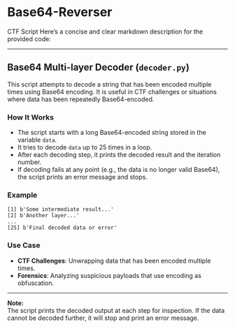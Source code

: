 # Base64-Reverser
CTF Script
Here’s a concise and clear markdown description for the provided code:

---

## Base64 Multi-layer Decoder (`decoder.py`)

This script attempts to decode a string that has been encoded multiple times using Base64 encoding. It is useful in CTF challenges or situations where data has been repeatedly Base64-encoded.

### How It Works

- The script starts with a long Base64-encoded string stored in the variable `data`.
- It tries to decode `data` up to 25 times in a loop.
- After each decoding step, it prints the decoded result and the iteration number.
- If decoding fails at any point (e.g., the data is no longer valid Base64), the script prints an error message and stops.

### Example

```
[1] b'Some intermediate result...'
[2] b'Another layer...'
...
[25] b'Final decoded data or error'
```

### Use Case

- **CTF Challenges**: Unwrapping data that has been encoded multiple times.
- **Forensics**: Analyzing suspicious payloads that use encoding as obfuscation.

---

**Note:**  
The script prints the decoded output at each step for inspection. If the data cannot be decoded further, it will stop and print an error message.
